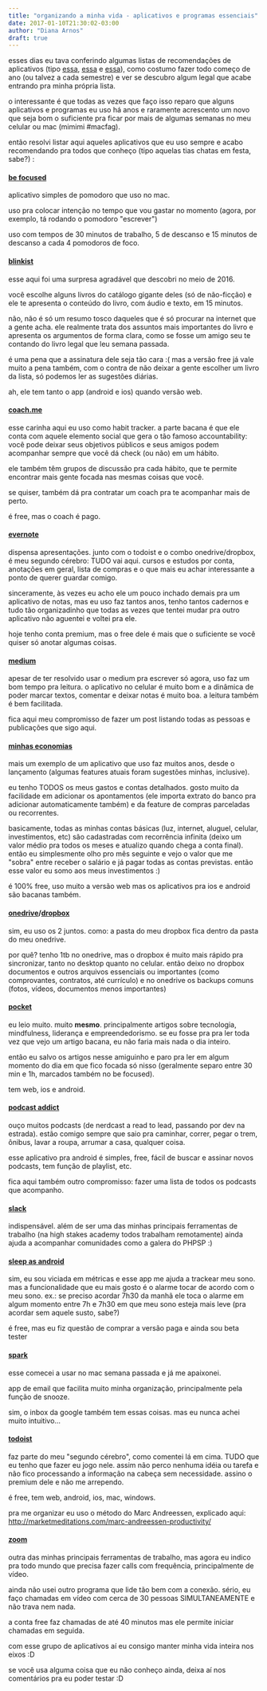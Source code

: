 ```yaml
---
title: "organizando a minha vida - aplicativos e programas essenciais"
date: 2017-01-10T21:30:02-03:00
author: "Diana Arnos"
draft: true
---
```


esses dias eu tava conferindo algumas listas de recomendações de aplicativos (tipo [essa](https://medium.com/@eminetto/aplicativos-indispens%C3%A1veis-em-2016-c3b71c058752), [essa](https://medium.com/@zenorocha/my-top-apps-for-2017-62473cf873a4) e [essa](http://www.techradar.com/news/phone-and-communications/mobile-phones/top-210-best-android-apps-2013-693696)), como costumo fazer todo começo de ano (ou talvez a cada semestre) e ver se descubro algum legal que acabe entrando pra minha própria lista.

o interessante é que todas as vezes que faço isso reparo que alguns aplicativos e programas eu uso há anos e raramente acrescento um novo que seja bom o suficiente pra ficar por mais de algumas semanas no meu celular ou mac (mimimi #macfag).

então resolvi listar aqui aqueles aplicativos que eu uso sempre e acabo recomendando pra todos que conheço (tipo aquelas tias chatas em festa, sabe?) :
<h4><a href="https://xwavesoft.com/be-focused-pro-for-iphone-ipad-mac-os-x.html" target="_blank">be focused</a></h4>

aplicativo simples de pomodoro que uso no mac.

uso pra colocar intenção no tempo que vou gastar no momento (agora, por exemplo, tá rodando o pomodoro "escrever")

uso com tempos de 30 minutos de trabalho, 5 de descanso e 15 minutos de descanso a cada 4 pomodoros de foco.
<h4><a href="http://www.blinkist.com/" target="_blank">blinkist</a></h4>

esse aqui foi uma surpresa agradável que descobri no meio de 2016.

você escolhe alguns livros do catálogo gigante deles (só de não-ficção) e ele te apresenta o conteúdo do livro, com áudio e texto, em 15 minutos.

não, não é só um resumo tosco daqueles que é só procurar na internet que a gente acha. ele realmente trata dos assuntos mais importantes do livro e apresenta os argumentos de forma clara, como se fosse um amigo seu te contando do livro legal que leu semana passada.

é uma pena que a assinatura dele seja tão cara :( mas a versão free já vale muito a pena também, com o contra de não deixar a gente escolher um livro da lista, só podemos ler as sugestões diárias.

ah, ele tem tanto o app (android e ios) quando versão web.
<h4><a href="https://www.coach.me/" target="_blank">coach.me</a></h4>

esse carinha aqui eu uso como habit tracker. a parte bacana é que ele conta com aquele elemento social que gera o tão famoso accountability: você pode deixar seus objetivos públicos e seus amigos podem acompanhar sempre que você dá check (ou não) em um hábito.

ele também têm grupos de discussão pra cada hábito, que te permite encontrar mais gente focada nas mesmas coisas que você.

se quiser, também dá pra contratar um coach pra te acompanhar mais de perto.

é free, mas o coach é pago.
<h4><a href="https://evernote.com/" target="_blank">evernote</a></h4>

dispensa apresentações. junto com o todoist e o combo onedrive/dropbox, é meu segundo cérebro: TUDO vai aqui. cursos e estudos por conta, anotações em geral, lista de compras e o que mais eu achar interessante a ponto de querer guardar comigo.

sinceramente, às vezes eu acho ele um pouco inchado demais pra um aplicativo de notas, mas eu uso faz tantos anos, tenho tantos cadernos e tudo tão organizadinho que todas as vezes que tentei mudar pra outro aplicativo não aguentei e voltei pra ele.

hoje tenho conta premium, mas o free dele é mais que o suficiente se você quiser só anotar algumas coisas.
<h4><a href="https://medium.com/" target="_blank">medium</a></h4>

apesar de ter resolvido usar o medium pra escrever só agora, uso faz um bom tempo pra leitura. o aplicativo no celular é muito bom e a dinâmica de poder marcar textos, comentar e deixar notas é muito boa. a leitura também é bem facilitada.

fica aqui meu compromisso de fazer um post listando todas as pessoas e publicações que sigo aqui.
<h4><a href="http://minhaseconomias.com.br/" target="_blank">minhas economias</a></h4>

mais um exemplo de um aplicativo que uso faz muitos anos, desde o lançamento (algumas features atuais foram sugestões minhas, inclusive).

eu tenho TODOS os meus gastos e contas detalhados. gosto muito da facilidade em adicionar os apontamentos (ele importa extrato do banco pra adicionar automaticamente também) e da feature de compras parceladas ou recorrentes.

basicamente, todas as minhas contas básicas (luz, internet, aluguel, celular, investimentos, etc) são cadastradas com recorrência infinita (deixo um valor médio pra todos os meses e atualizo quando chega a conta final). então eu simplesmente olho pro mês seguinte e vejo o valor que me "sobra" entre receber o salário e já pagar todas as contas previstas. então esse valor eu somo aos meus investimentos :)

é 100% free, uso muito a versão web mas os aplicativos pra ios e android são bacanas também.
<h4><a href="https://onedrive.live.com/" target="_blank">onedrive</a>/<a href="https://www.dropbox.com/" target="_blank">dropbox</a></h4>

sim, eu uso os 2 juntos. como: a pasta do meu dropbox fica dentro da pasta do meu onedrive.

por quê? tenho 1tb no onedrive, mas o dropbox é muito mais rápido pra sincronizar, tanto no desktop quanto no celular. então deixo no dropbox documentos e outros arquivos essenciais ou importantes (como comprovantes, contratos, até currículo) e no onedrive os backups comuns (fotos, vídeos, documentos menos importantes)
<h4><a href="https://getpocket.com/" target="_blank">pocket</a></h4>

eu leio muito. muito <b>mesmo</b>. principalmente artigos sobre tecnologia, mindfulness, liderança e empreendedorismo. se eu fosse pra pra ler toda vez que vejo um artigo bacana, eu não faria mais nada o dia inteiro.

então eu salvo os artigos nesse amiguinho e paro pra ler em algum momento do dia em que fico focada só nisso (geralmente separo entre 30 min e 1h, marcados também no be focused).

tem web, ios e android.
<h4><a href="https://play.google.com/store/apps/details?id=com.bambuna.podcastaddict" target="_blank">podcast addict</a></h4>

ouço muitos podcasts (de nerdcast a read to lead, passando por dev na estrada). estão comigo sempre que saio pra caminhar, correr, pegar o trem, ônibus, lavar a roupa, arrumar a casa, qualquer coisa.

esse aplicativo pra android é simples, free, fácil de buscar e assinar novos podcasts, tem função de playlist, etc.

fica aqui também outro compromisso: fazer uma lista de todos os podcasts que acompanho.
<h4><a href="https://slack.com/" target="_blank">slack</a></h4>

indispensável. além de ser uma das minhas principais ferramentas de trabalho (na high stakes academy todos trabalham remotamente) ainda ajuda a acompanhar comunidades como a galera do PHPSP :)
<h4><a href="https://play.google.com/store/apps/details?id=com.urbandroid.sleep" target="_blank">sleep as android</a></h4>

sim, eu sou viciada em métricas e esse app me ajuda a trackear meu sono. mas a funcionalidade que eu mais gosto é o alarme tocar de acordo com o meu sono. ex.: se preciso acordar 7h30 da manhã ele toca o alarme em algum momento entre 7h e 7h30 em que meu sono esteja mais leve (pra acordar sem aquele susto, sabe?)

é free, mas eu fiz questão de comprar a versão paga e ainda sou beta tester
<h4><a href="https://sparkmailapp.com/pt" target="_blank">spark</a></h4>

esse comecei a usar no mac semana passada e já me apaixonei.

app de email que facilita muito minha organização, principalmente pela função de snooze.

sim, o inbox da google também tem essas coisas. mas eu nunca achei muito intuitivo…
<h4><a href="https://ptbr.todoist.com/" target="_blank">todoist</a></h4>

faz parte do meu "segundo cérebro", como comentei lá em cima. TUDO que eu tenho que fazer eu jogo nele. assim não perco nenhuma idéia ou tarefa e não fico processando a informação na cabeça sem necessidade. assino o premium dele e não me arrependo.

é free, tem web, android, ios, mac, windows.

pra me organizar eu uso o método do Marc Andreessen, explicado aqui: http://marketmeditations.com/marc-andreessen-productivity/
<h4><a href="https://zoom.us/" target="_blank">zoom</a></h4>

outra das minhas principais ferramentas de trabalho, mas agora eu indico pra todo mundo que precisa fazer calls com frequência, principalmente de vídeo.

ainda não usei outro programa que lide tão bem com a conexão. sério, eu faço chamadas em vídeo com cerca de 30 pessoas SIMULTANEAMENTE e não trava nem nada.

a conta free faz chamadas de até 40 minutos mas ele permite iniciar chamadas em seguida.

com esse grupo de aplicativos aí eu consigo manter minha vida inteira nos eixos :D

se você usa alguma coisa que eu não conheço ainda, deixa aí nos comentários pra eu poder testar :D